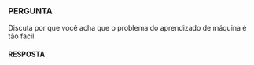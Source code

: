 ### PERGUNTA

Discuta por que você acha que o problema do aprendizado de máquina é tão facil.

#### RESPOSTA

